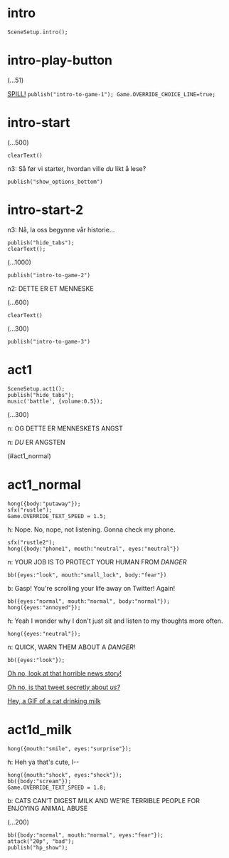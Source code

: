 # intro

`SceneSetup.intro();`

# intro-play-button

(...51)

[SPILL!](#intro-start) `publish("intro-to-game-1"); Game.OVERRIDE_CHOICE_LINE=true;`

# intro-start

(...500)

`clearText()`

n3: Så før vi starter, hvordan ville *du* likt å lese?

`publish("show_options_bottom")`

# intro-start-2

n3: Nå, la oss begynne vår historie...

```
publish("hide_tabs");
clearText();
```

(...1000)

`publish("intro-to-game-2")`

n2: DETTE ER ET MENNESKE

(...600)

`clearText()`

(...300)

`publish("intro-to-game-3")`

# act1

```
SceneSetup.act1();
publish("hide_tabs");
music('battle', {volume:0.5});
```

(...300)

n: OG DETTE ER MENNESKETS ANGST

n: _DU_ ER ANGSTEN

(#act1_normal)


# act1_normal

```
hong({body:"putaway"});
sfx("rustle");
Game.OVERRIDE_TEXT_SPEED = 1.5;
```

h: Nope. No, nope, not listening. Gonna check my phone.

```
sfx("rustle2");
hong({body:"phone1", mouth:"neutral", eyes:"neutral"})
```

n: YOUR JOB IS TO PROTECT YOUR HUMAN FROM *DANGER*

`bb({eyes:"look", mouth:"small_lock", body:"fear"})`

b: Gasp! You're scrolling your life away on Twitter! Again!

```
bb({eyes:"normal", mouth:"normal", body:"normal"});
hong({eyes:"annoyed"});
```

h: Yeah I wonder why I don't just sit and listen to my thoughts more often.

`hong({eyes:"neutral"});`

n: QUICK, WARN THEM ABOUT A *DANGER!*

```
bb({eyes:"look"});
```

[Oh no, look at that horrible news story!](#act1d_news)

[Oh no, is that tweet secretly about *us?*](#act1d_subtweet)

[Hey, a GIF of a cat drinking milk](#act1d_milk)

# act1d_milk

`hong({mouth:"smile", eyes:"surprise"});`

h: Heh ya that's cute, I--

```
hong({mouth:"shock", eyes:"shock"});
bb({body:"scream"});
Game.OVERRIDE_TEXT_SPEED = 1.8;
```

b: CATS CAN'T DIGEST MILK AND WE'RE TERRIBLE PEOPLE FOR ENJOYING ANIMAL ABUSE

(...200)

```
bb({body:"normal", mouth:"normal", eyes:"fear"});
attack("20p", "bad");
publish("hp_show");
```



